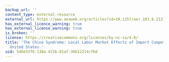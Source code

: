 ```yaml
---
backup_url: ''
content_type: external-resource
external_url: https://www.aeaweb.org/articles?id=10.1257/aer.103.6.2121
has_external_licence_warning: true
has_external_license_warning: true
is_broken: ''
license: https://creativecommons.org/licenses/by-nc-sa/4.0/
title: 'The China Syndrome: Local Labor Market Effects of Import Competition in the
  United States.'
uid: 5d6e33f6-138a-421b-81af-30b12214cfbd
---
```

